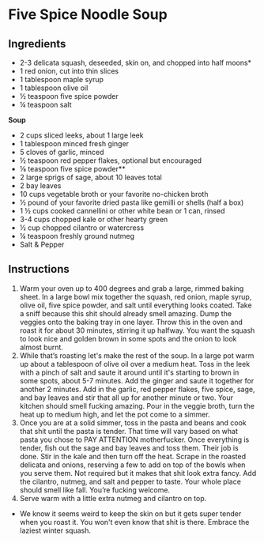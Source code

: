 # Five Spice Noodle Soup

## Ingredients

- 2-3 delicata squash, deseeded, skin on, and chopped into half moons*
- 1 red onion, cut into thin slices
- 1 tablespoon maple syrup
- 1 tablespoon olive oil
- ½ teaspoon five spice powder
- ¼ teaspoon salt

**Soup**
- 2 cups sliced leeks, about 1 large leek
- 1 tablespoon minced fresh ginger
- 5 cloves of garlic, minced
- ½ teaspoon red pepper flakes, optional but encouraged
- ⅛ teaspoon five spice powder**
- 2 large sprigs of sage, about 10 leaves total
- 2 bay leaves
- 10 cups vegetable broth or your favorite no-chicken broth
- ½ pound of your favorite dried pasta like gemilli or shells (half a box)
- 1 ½ cups cooked cannellini or other white bean or 1 can, rinsed
- 3-4 cups chopped kale or other hearty green
- ½ cup chopped cilantro or watercress
- ¼ teaspoon freshly ground nutmeg
- Salt & Pepper

## Instructions
1. Warm your oven up to 400 degrees and grab a large, rimmed baking sheet. In a large bowl mix together the squash, red onion, maple syrup, olive oil, five spice powder, and salt until everything looks coated. Take a sniff because this shit should already smell amazing. Dump the veggies onto the baking tray in one layer. Throw this in the oven and roast it for about 30 minutes, stirring it up halfway. You want the squash to look nice and golden brown in some spots and the onion to look almost burnt.
1. While that’s roasting let's make the rest of the soup. In a large pot warm up about a tablespoon of olive oil over a medium heat. Toss in the leek with a pinch of salt and saute it around until it's starting to brown in some spots, about 5-7 minutes. Add the ginger and saute it together for another 2 minutes. Add in the garlic, red pepper flakes, five spice, sage, and bay leaves and stir that all up for another minute or two. Your kitchen should smell fucking amazing. Pour in the veggie broth, turn the heat up to medium high, and let the pot come to a simmer.
1. Once you are at a solid simmer, toss in the pasta and beans and cook that shit until the pasta is tender. That time will vary based on what pasta you chose to PAY ATTENTION motherfucker. Once everything is tender, fish out the sage and bay leaves and toss them. Their job is done. Stir in the kale and then turn off the heat. Scrape in the roasted delicata and onions, reserving a few to add on top of the bowls when you serve them. Not required but it makes that shit look extra fancy. Add the cilantro, nutmeg, and salt and pepper to taste. Your whole place should smell like fall. You’re fucking welcome.
1. Serve warm with a little extra nutmeg and cilantro on top. 

* We know it seems weird to keep the skin on but it gets super tender when you roast it. You won't even know that shit is there. Embrace the laziest winter squash.
